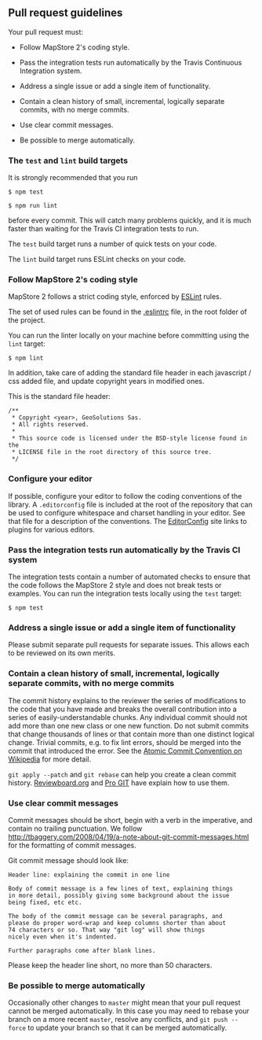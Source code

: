 ## Pull request guidelines

Your pull request must:

 * Follow MapStore 2's coding style.

 * Pass the integration tests run automatically by the Travis Continuous
   Integration system.

 * Address a single issue or add a single item of functionality.

 * Contain a clean history of small, incremental, logically separate commits,
   with no merge commits.

 * Use clear commit messages.

 * Be possible to merge automatically.


### The `test` and `lint` build targets

It is strongly recommended that you run

    $ npm test

    $ npm run lint

before every commit.  This will catch many problems quickly, and it is much
faster than waiting for the Travis CI integration tests to run.

The `test` build target runs a number of quick tests on your code.  

The `lint` build target runs ESLint checks on your code.  


### Follow MapStore 2's coding style

MapStore 2 follows a strict coding style, enforced by [ESLint](http://eslint.org/) rules. 

The set of used rules can be found in the [.eslintrc](https://github.com/geosolutions-it/MapStore2/blob/master/.eslintrc) file, in the root folder of the project.

You can run the linter locally on your machine before committing using the `lint`
target:

    $ npm lint

In addition, take care of adding the standard file header in each javascript / css added file, and update copyright years in modified ones.

This is the standard file header:

```
/**
 * Copyright <year>, GeoSolutions Sas.
 * All rights reserved.
 *
 * This source code is licensed under the BSD-style license found in the
 * LICENSE file in the root directory of this source tree.
 */
```

### Configure your editor

If possible, configure your editor to follow the coding conventions of the
library.  A `.editorconfig` file is included at the root of the repository that
can be used to configure whitespace and charset handling in your editor.  See
that file for a description of the conventions.  The [EditorConfig](
http://editorconfig.org/#download) site links to plugins for various editors.

### Pass the integration tests run automatically by the Travis CI system

The integration tests contain a number of automated checks to ensure that the
code follows the MapStore 2 style and does not break tests or examples.  You
can run the integration tests locally using the `test` target:

    $ npm test


### Address a single issue or add a single item of functionality

Please submit separate pull requests for separate issues.  This allows each to
be reviewed on its own merits.


### Contain a clean history of small, incremental, logically separate commits, with no merge commits

The commit history explains to the reviewer the series of modifications to the
code that you have made and breaks the overall contribution into a series of
easily-understandable chunks.  Any individual commit should not add more than
one new class or one new function.  Do not submit commits that change thousands
of lines or that contain more than one distinct logical change.  Trivial
commits, e.g. to fix lint errors, should be merged into the commit that
introduced the error.  See the [Atomic Commit Convention on Wikipedia](http://en.wikipedia.org/wiki/Atomic_commit#Atomic_Commit_Convention) for more detail.

`git apply --patch` and `git rebase` can help you create a clean commit
history.
[Reviewboard.org](http://www.reviewboard.org/docs/codebase/dev/git/clean-commits/)
and [Pro GIT](http://git-scm.com/book/en/Git-Tools-Rewriting-History) have
explain how to use them.


### Use clear commit messages

Commit messages should be short, begin with a verb in the imperative, and
contain no trailing punctuation. We follow
http://tbaggery.com/2008/04/19/a-note-about-git-commit-messages.html
for the formatting of commit messages.

Git commit message should look like:

    Header line: explaining the commit in one line

    Body of commit message is a few lines of text, explaining things
    in more detail, possibly giving some background about the issue
    being fixed, etc etc.

    The body of the commit message can be several paragraphs, and
    please do proper word-wrap and keep columns shorter than about
    74 characters or so. That way "git log" will show things
    nicely even when it's indented.

    Further paragraphs come after blank lines.

Please keep the header line short, no more than 50 characters.

### Be possible to merge automatically

Occasionally other changes to `master` might mean that your pull request cannot
be merged automatically.  In this case you may need to rebase your branch on a
more recent `master`, resolve any conflicts, and `git push --force` to update
your branch so that it can be merged automatically.
